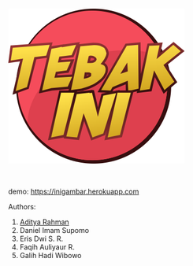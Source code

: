 ![INIGAMBAR LOGO](src/img/inigambar.png)

<br/>

demo: https://inigambar.herokuapp.com

Authors:
1. [Aditya Rahman](https://www.linkedin.com/in/kudaliar032/)
2. Daniel Imam Supomo
3. Eris Dwi S. R.
4. Faqih Auliyaur R.
5. Galih Hadi Wibowo 